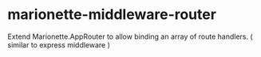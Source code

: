 marionette-middleware-router
============================

Extend Marionette.AppRouter to allow binding an array of route handlers.  ( similar to express middleware )
